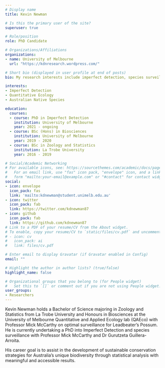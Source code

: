 ```yaml
---
# Display name
title: Kevin Newman

# Is this the primary user of the site?
superuser: true

# Role/position
role: PhD Candidate

# Organizations/Affiliations
organizations:
- name: University of Melbourne
  url: "https://kdnresearch.wordpress.com/"

# Short bio (displayed in user profile at end of posts)
bio: My research interests include imperfect detection, species surveillance and the optimisation of detection of species. 

interests:
- Imperfect Detection
- Quantitative Ecology
- Australian Native Species

education:
  courses:
  - course: PhD in Imperfect Detection
    institution: University of Melbourne
    year: 2021 - ongoing
  - course: BSc (Hons) in Biosciences
    institution: University of Melbourne
    year: 2019 - 2020
  - course: BSc in Zoology and Statistics
    institution: La Trobe University
    year: 2016 - 2019

# Social/Academic Networking
# For available icons, see: https://sourcethemes.com/academic/docs/page-builder/#icons
#   For an email link, use "fas" icon pack, "envelope" icon, and a link in the
#   form "mailto:your-email@example.com" or "#contact" for contact widget.
social:
- icon: envelope
  icon_pack: fas
  link: 'mailto:kdnewman@student.unimelb.edu.au'
- icon: twitter
  icon_pack: fab
  link: https://twitter.com/kdnewman87
- icon: github
  icon_pack: fab
  link: https://github.com/kdnewman87
# Link to a PDF of your resume/CV from the About widget.
# To enable, copy your resume/CV to `static/files/cv.pdf` and uncomment the lines below.
# - icon: cv
#   icon_pack: ai
#   link: files/cv.pdf

# Enter email to display Gravatar (if Gravatar enabled in Config)
email: ""

# Highlight the author in author lists? (true/false)
highlight_name: false

# Organizational groups that you belong to (for People widget)
#   Set this to `[]` or comment out if you are not using People widget.
user_groups:
- Researchers
---
```



Kevin Newman holds a Bachelor of Science majoring in Zoology and Statistics from La Trobe University and Honours in Biosciences at the University of Melbourne Quantitative and Applied Ecology lab (QAEco) with Professor Mick McCarthy on optimal surveillance for Leadbeater’s Possum. He is currently undertaking a PhD into Imperfect Detection and species surveillance with Professor Mick McCarthy and Dr Gurutzeta Guillera-Arroita.

His career goal is to assist in the development of sustainable conservation strategies for Australia’s unique biodiversity through statistical analysis with meaningful and accessible results.
